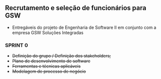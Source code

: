 ## Recrutamento e seleção de funcionários para GSW

- Entregáveis do projeto de Engenharia de Software II em conjunto com a empresa GSW Soluções Integradas

### SPRINT 0
- ~~Definição do grupo / Definição dos stakeholders;~~
- ~~Plano de desenvolvimento de software~~
- ~~Ferramentas e técnicas aplicáveis~~
- ~~Modelagem de processo de negócio~~
